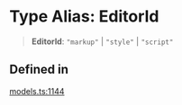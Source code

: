# Type Alias: EditorId

> **EditorId**: `"markup"` \| `"style"` \| `"script"`

## Defined in

[models.ts:1144](https://github.com/live-codes/livecodes/blob/b06e53d11f89bb42b0b22b8d86e82047ad153098/src/sdk/models.ts#L1144)